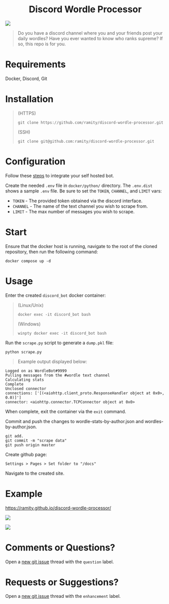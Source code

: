 <h1 align="center">
Discord Wordle Processor
</h1>

![](https://i.imgur.com/sCC8gNL.png)

> Do you have a discord channel where you and your friends post your daily wordles? Have you ever wanted to know who ranks supreme? If so, this repo is for you.

# Requirements

Docker, Discord, Git

# Installation

> (HTTPS)
>
> ```
> git clone https://github.com/ramity/discord-wordle-processor.git
> ```
>
> (SSH)
>
> ```
> git clone git@github.com:ramity/discord-wordle-processor.git
> ```

# Configuration

Follow these [steps](https://www.writebots.com/discord-bot-token/) to integrate your self hosted bot.

Create the needed `.env` file in `docker/python/` directory. The `.env.dist` shows a sample `.env` file. Be sure to set the `TOKEN`, `CHANNEL`, and `LIMIT` vars:

- `TOKEN` - The provided token obtained via the discord interface.
- `CHANNEL` - The name of the text channel you wish to scrape from.
- `LIMIT` - The max number of messages you wish to scrape.

# Start

Ensure that the docker host is running, navigate to the root of the cloned repository, then run the following command:

```
docker compose up -d
```

# Usage

Enter the created `discord_bot` docker container:

> (Linux/Unix)
>
> ```
> docker exec -it discord_bot bash
> ```
>
> (Windows)
>
> ```
> winpty docker exec -it discord_bot bash
> ```

Run the `scrape.py` script to generate a `dump.pkl` file:

```
python scrape.py
```

> Example output displayed below:

```
Logged on as WordleBot#9999
Pulling messages from the #wordle text channel
Calculating stats
Complete
Unclosed connector
connections: ['[(<aiohttp.client_proto.ResponseHandler object at 0x0>, 0.0)]']
connector: <aiohttp.connector.TCPConnector object at 0x0>
```

When complete, exit the container via the `exit` command.

Commit and push the changes to wordle-stats-by-author.json and wordles-by-author.json.

```
git add.
git commit -m "scrape data"
git push origin master
```

Create github page:

`Settings > Pages > Set folder to "/docs"`

Navigate to the created site.

# Example

https://ramity.github.io/discord-wordle-processor/

![](https://i.imgur.com/sCC8gNL.png)

![](https://i.imgur.com/tYkOJOj.png)

# Comments or Questions?

Open a [new git issue](https://github.com/ramity/discord-wordle-processor/issues/new) thread with the `question` label.

# Requests or Suggestions?

Open a [new git issue](https://github.com/ramity/discord-wordle-processor/issues/new) thread with the `enhancement` label.
